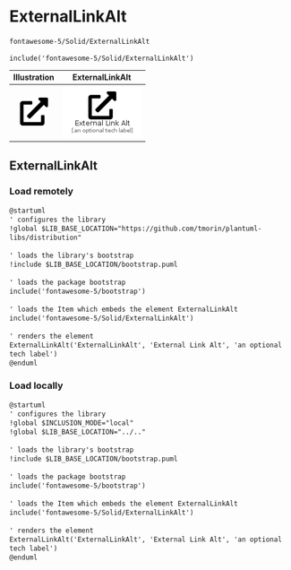 # ExternalLinkAlt


```text
fontawesome-5/Solid/ExternalLinkAlt
```

```text
include('fontawesome-5/Solid/ExternalLinkAlt')
```



| Illustration | ExternalLinkAlt |
| :---: | :---: |
| ![illustration for Illustration](../../fontawesome-5/Solid/ExternalLinkAlt.png) | ![illustration for ExternalLinkAlt](../../fontawesome-5/Solid/ExternalLinkAlt.Local.png) |




## ExternalLinkAlt

### Load remotely
```plantuml
@startuml
' configures the library
!global $LIB_BASE_LOCATION="https://github.com/tmorin/plantuml-libs/distribution"

' loads the library's bootstrap
!include $LIB_BASE_LOCATION/bootstrap.puml

' loads the package bootstrap
include('fontawesome-5/bootstrap')

' loads the Item which embeds the element ExternalLinkAlt
include('fontawesome-5/Solid/ExternalLinkAlt')

' renders the element
ExternalLinkAlt('ExternalLinkAlt', 'External Link Alt', 'an optional tech label')
@enduml
```

### Load locally
```plantuml
@startuml
' configures the library
!global $INCLUSION_MODE="local"
!global $LIB_BASE_LOCATION="../.."

' loads the library's bootstrap
!include $LIB_BASE_LOCATION/bootstrap.puml

' loads the package bootstrap
include('fontawesome-5/bootstrap')

' loads the Item which embeds the element ExternalLinkAlt
include('fontawesome-5/Solid/ExternalLinkAlt')

' renders the element
ExternalLinkAlt('ExternalLinkAlt', 'External Link Alt', 'an optional tech label')
@enduml
```

